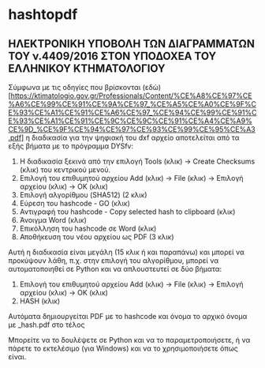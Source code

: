 # hashtopdf

## ΗΛΕΚΤΡΟΝΙΚΗ ΥΠΟΒΟΛΗ ΤΩΝ ∆ΙΑΓΡΑΜΜΑΤΩΝ ΤΟΥ ν.4409/2016 ΣΤΟΝ ΥΠΟ∆ΟΧΕΑ ΤΟΥ ΕΛΛΗΝΙΚΟΥ ΚΤΗΜΑΤΟΛΟΓΙΟΥ

Σύμφωνα με τις οδηγίες που βρίσκονται (εδώ)[https://ktimatologio.gov.gr/Professionals/Content/%CE%A8%CE%97%CE%A6%CE%99%CE%91%CE%9A%CE%97_%CE%A5%CE%A0%CE%9F%CE%93%CE%A1%CE%91%CE%A6%CE%97_%CE%94%CE%99%CE%91%CE%93%CE%A1%CE%91%CE%9C%CE%9C%CE%91%CE%A4%CE%A9%CE%9D_%CE%9F%CE%94%CE%97%CE%93%CE%99%CE%95%CE%A3.pdf] η διαδικασία για την ψηφιακή του dxf αρχείο αποτελείται από τα εξής βήματα με το πρόγραμμα DYSfv:

1. Η διαδικασία ξεκινά από την επιλογή Tools (κλικ) -> Create Checksums (κλικ) του κεντρικού µενού. 
2. Επιλογή του επιθυµητού αρχείου Add (κλικ) -> File (κλικ) -> Επιλογή αρχείου (κλικ) -> ΟΚ (κλικ)
2. Επιλογή αλγορίθμου (SHA512) (2 κλικ)
3. Εύρεση του hashcode - GO (κλικ)
4. Αντιγραφή του hashcode - Copy selected hash to clipboard (κλικ)
5. Άνοιγμα Word (κλικ)
6. Επικόλληση του hashcode σε Word (κλικ)
7. Αποθήκευση του νέου αρχείου ως PDF (3 κλικ)

Αυτή η διαδικασία είναι μεγάλη (15 κλικ ή και παραπάνω) και μπορεί να προκύψουν λάθη, π.χ. στην επιλογή του αλγορίθμου, μπορεί να αυτοματοποιηθεί σε Python και να απλουστευτεί σε δύο βήματα:
1. Επιλογή του επιθυµητού αρχείου Add (κλικ) -> File (κλικ) -> Επιλογή αρχείου (κλικ) -> ΟΚ (κλικ)
2. HASH (κλικ)

Αυτόματα δημιουργείται PDF με το hashcode και όνομα το αρχικό όνομα με \_hash.pdf στο τέλος

Μπορείτε να το δουλέψετε σε Python και να το παραμετροποιήσετε, ή να πάρετε το εκτελέσιμο (για Windows) και να το χρησιμοποιήσετε όπως είναι.
